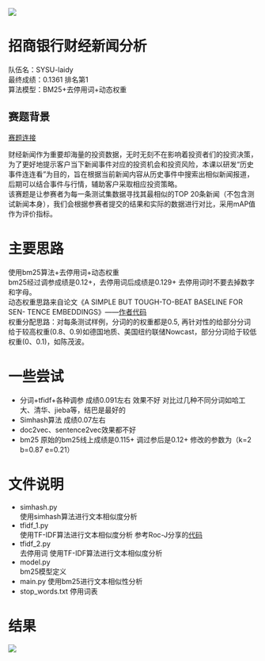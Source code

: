 ![](https://github.com/laidy3/fintech/blob/master/photos/title.png)

# 招商银行财经新闻分析
队伍名：SYSU-laidy  
最终成绩：0.1361 排名第1  
算法模型：BM25+去停用词+动态权重  
## 赛题背景  

[赛题连接](https://www.nowcoder.com/activity/2018cmbchina/bigdata/2)

财经新闻作为重要却海量的投资数据，无时无刻不在影响着投资者们的投资决策，为了更好地提示客户当下新闻事件对应的投资机会和投资风险，本课以研发“历史事件连连看”为目的，旨在根据当前新闻内容从历史事件中搜索出相似新闻报道，后期可以结合事件与行情，辅助客户采取相应投资策略。  
该赛题是让参赛者为每一条测试集数据寻找其最相似的TOP 20条新闻（不包含测试新闻本身），我们会根据参赛者提交的结果和实际的数据进行对比，采用mAP值作为评价指标。

# 主要思路
使用bm25算法+去停用词+动态权重  
bm25经过调参成绩是0.12+，去停用词后成绩是0.129+
去停用词时不要去掉数字和字母。  
动态权重思路来自论文《A SIMPLE BUT TOUGH-TO-BEAT BASELINE FOR SEN- TENCE EMBEDDINGS》——[作者代码](https://github.com/PrincetonML/SIF)  
权重分配思路：对每条测试样例，分词的的权重都是0.5, 再针对性的给部分分词给于较高权重(0.8、0.9)如德国地质、美国纽约联储Nowcast，部分分词给于较低权重(0、0.1)，如陈茂波。

# 一些尝试
* 分词+tfidf+各种调参 成绩0.091左右 效果不好 对比过几种不同分词如哈工大、清华、jieba等，结巴是最好的
* Simhash算法 成绩0.07左右
* doc2vec、sentence2vec效果都不好
* bm25 原始的bm25线上成绩是0.115+ 调过参后是0.12+ 修改的参数为（k=2 b=0.87 e=0.21）

# 文件说明
* simhash.py  
使用simhash算法进行文本相似度分析
* tfidf_1.py  
使用TF-IDF算法进行文本相似度分析 参考Roc-J分享的[代码](https://github.com/Roc-J/zhaoshang_economic_news)
* tfidf_2.py  
去停用词 使用TF-IDF算法进行文本相似度分析
* model.py   
bm25模型定义
* main.py
使用bm25进行文本相似性分析
* stop_words.txt
停用词表

# 结果
![](https://github.com/laidy3/fintech/blob/master/photos/result.png)

